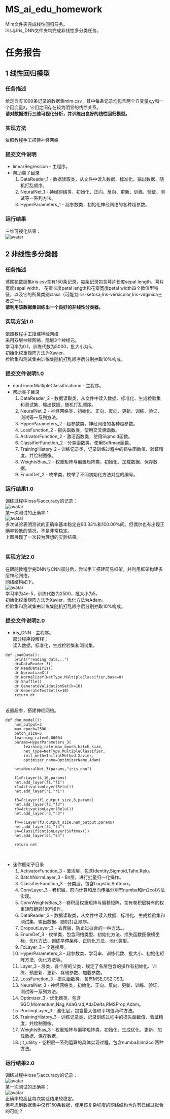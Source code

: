 # MS_ai_edu_homework
Mlm文件夹完成线性回归任务。</br>
Iris与Iris_DNN文件夹均完成非线性多分类任务。</br>
# 任务报告
## 1 线性回归模型</br>
### 任务描述</br>
给定含有1000条记录的数据集mlm.csv，其中每条记录均包含两个自变量x,y和一个因变量z，它们之间存在较为明显的线性关系。</br>
**请对数据进行三维可视化分析，并训练出良好的线性回归模型。**</br>
### 实现方法</br>
依照教程手工搭建神经网络</br>
### 提交文件说明</br>
* linearRegression - 主程序。
* 帮助类子目录
  1. DataReader_1 - 数据读取类，从文件中读入数据、标准化、输出数据、随机打乱顺序。</br>
  2. NeuralNet_1 - 神经网络类，初始化、正向、反向、更新、训练、验证、测试等一系列方法。</br>
  3. HyperParameters_1 - 超参数类，初始化神经网络的各种超参数。</br>
### 运行结果</br>
三维可视化结果：</br>
![avatar](https://github.com/seeeagull/MS_ai_edu_homework/blob/main/Mlm/resultMlm.png)</br>
## 2 非线性多分类器</br>
### 任务描述</br>
鸢尾花数据集iris.csv含有150条记录，每条记录包含萼片长度sepal length、萼片宽度sepal width、 花瓣长度petal length和花瓣宽度petal width四个数值型特征，以及它的所属类别class（可能为Iris-setosa,Iris-versicolor,Iris-virginica三者之一）。</br>
**请利用该数据集训练出一个良好的非线性分类器。**</br>
### 实现方法1.0</br>
依照教程手工搭建神经网络</br>
采用双层神经网络，隐层3个神经元。</br>
学习率为0.1，训练代数为5000，批大小为5。</br>
初始化权重矩阵方法为Xavier。</br>
检验集和测试集由训练集随机打乱顺序后分别抽取10%构成。</br>
### 提交文件说明1.0</br>
* nonLinearMultipleClassificationn - 主程序。</br>
* 帮助类子目录
  1. DataReader_2 - 数据读取类，从文件中读入数据、标准化、生成检验集和测试集、输出数据、随机打乱顺序。</br>
  2. NeuralNet_2 - 神经网络类，初始化、正向、反向、更新、训练、验证、测试等一系列方法。</br>
  3. HyperParameters_2 - 超参数类，神经网络的各种超参数。</br>
  4. LossFunction_2 - 损失函数类，使用交叉熵函数。</br>
  5. ActivatorFunction_2 - 激活函数类，使用Sigmoid函数。</br>
  6. ClassifierFunction_2 - 分类函数类，使用Softmax函数。</br>
  7. TrainingHistory_2 - 训练记录类，记录训练过程中的损失函数值、验证精度，并绘制图像。</br>
  8. WeightsBias_2 - 权重矩阵与偏置矩阵类，初始化、加载数据、保存数据。</br>
  9. EnumDef_2 - 枚举类，枚举了不同初始化方法对应的编号。</br>
### 运行结果1.0</br>
训练过程中loss与accuracy的记录：</br>
![avatar](https://github.com/seeeagull/MS_ai_edu_homework/blob/main/Iris/lossAndAccuracy.png)</br>
某一次测试的正确率：</br>
![avatar](https://github.com/seeeagull/MS_ai_edu_homework/blob/main/Iris/result.png)</br>
多次试验表明测试的正确率基本稳定在93.33%和100.00%间。但偶尔也有出现正确率较低的情况，不是非常稳定。</br>
上图展现了一次较为理想的实验结果。</br></br>
### 实现方法2.0</br>
在跟随教程学完DNN与CNN部分后，尝试手工搭建简易框架，并利用框架构建多层神经网络。</br>
网络结构如下。</br>
![avatar](https://github.com/seeeagull/MS_ai_edu_homework/blob/main/Iris_ONNX/onnxmodel.png)</br>
学习率为4e-5，训练代数为2500，批大小为5。</br>
初始化权重矩阵方法为Xavier，优化方法为Adam。</br>
检验集和测试集由训练集随机打乱顺序后分别抽取10%构成。</br>
### 提交文件说明2.0</br>
* iris_DNN - 主程序。</br>
部分程序段解释：</br>
读入数据，标准化，生成检验集和测试集。</br>
```
def LoadData():
    print("reading data...")
    dr=DataReader_3()
    dr.ReadDataIris()
    dr.NormalizeX()
    dr.NormalizeY(NetType.MultipleClassifier,base=0)
    dr.Shuffle()
    dr.GenerateValidationSet(k=10)
    dr.GenerateTestSet(k=10)
    return dr
```
</br>设置超参，搭建神经网络。</br>
```
def dnn_model():
    num_output=3
    max_epoch=2500
    batch_size=5
    learning_rate=0.00004
    params=HyperParameters_3(
        learning_rate,max_epoch,batch_size,
        net_type=NetType.MultipleClassifier,
        init_meth=InitialMethod.Xavier,
        optimizer_name=OptimizerName.Adam)

    net=NeuralNet_3(params,"iris_dnn")
    
    f1=FcLayer(4,16,params)
    net.add_layer(f1,"f1")
    r1=ActivationLayer(Relu())
    net.add_layer(r1,"r1")
    
    f3=FcLayer(f1.output_size,8,params)
    net.add_layer(f3,"f3")
    r3=ActivationLayer(Relu())
    net.add_layer(r3,"r3")

    f4=FcLayer(f3.output_size,num_output,params)
    net.add_layer(f4,"f4")
    s4=ClassificationLayer(Softmax())
    net.add_layer(s4,"s4")
    
    return net
```
</br>

* 迷你框架子目录
  1. ActivatorFunction_3 - 激活层，包含Identity,Sigmoid,Tahn,Relu。</br>
  2. BatchNormLayer_3 - Bn层，进行批量归一化操作。</br>
  3. ClassifierFunction_3 - 分类层，包含Logistic,Softmax。</br>
  4. ConvLayer_3 - 卷积层，前向计算和反向传播分别有numba和im2col方法实现。</br>
  5. ConvWeightsBias_3 - 卷积层权重矩阵与偏移矩阵，含有卷积层特有的权重矩阵翻转180°操作。</br>
  6. DataReader_3 - 数据读取类，从文件中读入数据、标准化、生成检验集和测试集、输出数据、随机打乱顺序。</br>
  7. DropoutLayer_3 - 丢弃层，防止过拟合的一种方法。。</br>
  8. EnumDef_3 - 枚举类，包含网络类型、初始化方法、损失函数图像横坐标、优化方法、训练早停条件、正则化方法、池化类型。</br>
  9. FcLayer_3 - 全连接层。</br>
  10. HyperParameters_3 - 超参数类，学习率、训练代数、批大小、初始化矩阵方法、优化方法等。</br>
  11. Layer_3 - 层类，各个层的父类，规定了各层包含的操作有初始化、训练、预更新、更新、存储参数、加载参数。</br>
  12. LossFunction_3 - 损失函数类，含有MSE,CS2,CS3。</br>
  13. NeuralNet_3 - 神经网络类，初始化、正向、反向、更新、训练、验证、测试等一系列方法。</br>
  14. Optimizer_3 - 优化器类，包含SGD,Momentum,Nag,AdaGrad,AdaDelta,RMSProp,Adam。</br>
  15. PoolingLayer_3 - 池化层，包含最大值和平均值两种方法。</br>
  16. TrainingHistory_3 - 训练记录类，记录训练过程中的损失函数值、验证精度，并绘制图像。</br>
  17. WeightsBias_3 - 权重矩阵与偏移矩阵类，初始化、生成优化、更新、加载数据、保存数据。</br>
  18. jit_utility - 卷积层一系列运算的具体实现过程，包含numba和im2col两种方法。</br>
### 运行结果2.0</br>
训练过程中loss与accuracy的记录：</br>
![avatar](https://github.com/seeeagull/MS_ai_edu_homework/blob/main/Iris_DNN/LossAndAccuracy.png)</br>
某一次测试的正确率：</br>
![avatar](https://github.com/seeeagull/MS_ai_edu_homework/blob/main/Iris_DNN/Running.png)</br>
正确率较高且每次实验结果较稳定。</br>
但考虑到数据集中仅有150条数据，使用该复杂程度的网络结构也许有已经过拟合的可能？</br>
